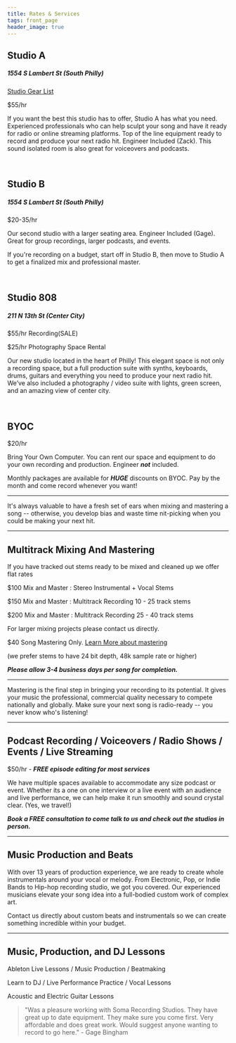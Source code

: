 ```yaml
---
title: Rates & Services
tags: front_page
header_image: true
---
```


## Studio A
##### 1554 S Lambert St (South Philly)

<a href="https://docs.google.com/document/d/1HLUwtYPdi1T1jxgAa-9-FBaEY2tu0qam09FnswaiqkU/edit?usp=sharing" target="Studio Gear List">Studio Gear List</a>

$55/hr

If you want the best this studio has to offer, Studio A has what you need. Experienced professionals who can help sculpt your song and have it ready for radio or online streaming platforms. Top of the line equipment ready to record and produce your next radio hit. Engineer Included (Zack). This sound isolated room is also great for voiceovers and podcasts.

<br>

## Studio B
##### 1554 S Lambert St (South Philly)

$20-35/hr

Our second studio with a larger seating area. Engineer Included (Gage). Great for group recordings, larger podcasts, and events.

If you're recording on a budget, start off in Studio B, then move to Studio A to get a finalized mix and professional master.

<br>

## Studio 808
##### 211 N 13th St (Center City)

$55/hr Recording(SALE)

$25/hr Photography Space Rental

Our new studio located in the heart of Philly! This elegant space is not only a recording space, but a full production suite with synths, keyboards, drums, guitars and everything you need to produce your next radio hit. We’ve also included a photography / video suite with lights, green screen, and  an amazing view of center city. 

<br>

## BYOC 

$20/hr

Bring Your Own Computer. You can rent our space and equipment to do your own recording and production. Engineer **_not_** included.

Monthly packages are available for **_HUGE_** discounts on BYOC. Pay by the month and come record whenever you want! 

- - -

It's always valuable to have a fresh set of ears when mixing and mastering a song -- otherwise, you develop bias and waste time nit-picking when you could be making your next hit.

- - -

## Multitrack Mixing And Mastering

If you have tracked out stems ready to be mixed and cleaned up we offer flat rates

$100 Mix and Master : Stereo Instrumental + Vocal Stems

$150 Mix and Master : Multitrack Recording 10 - 25 track stems

$200 Mix and Master : Multitrack Recording 25 - 40 track stems

For larger mixing projects please contact us directly.

$40 Song Mastering Only. <a href="https://www.izotope.com/en/learn/what-is-mastering.html" target="what is mastering">Learn More about mastering</a>

(we prefer stems to have 24 bit depth, 48k sample rate or higher)

**_Please allow 3-4 business days per song for completion._**

- - -

Mastering is the final step in bringing your recording to its potential. It gives your music the professional, commercial quality necessary to compete nationally and globally. Make sure your next song is radio-ready --  you never know who's listening!

- - -

## Podcast Recording / Voiceovers / Radio Shows / Events / Live Streaming

$50/hr - **_FREE episode editing for most services_**

We have multiple spaces available to accommodate any size podcast or event. Whether its a one on one interview or a live event with an audience and live performance, we can help make it run smoothly and sound crystal clear. (Yes, we travel!) 

**_Book a FREE consultation to come talk to us and check out the studios in person._**

- - -

## Music Production and Beats

With over 13 years of production experience, we are ready to create whole instrumentals around your vocal or melody. From Electronic, Pop, or Indie Bands to Hip-hop recording studio, we got you covered. Our experienced musicians elevate your song idea into a full-bodied custom work of complex art.

Contact us directly about custom beats and instrumentals so we can create something incredible within your budget.

- - -

## Music, Production, and DJ Lessons

Ableton Live Lessons / Music Production / Beatmaking

Learn to DJ / Live Performance Practice / Vocal Lessons

Acoustic and Electric Guitar Lessons

<blockquote>"Was a pleasure working with Soma Recording Studios. They have great up to date equipment. They make sure you come first. Very affordable and does great work. Would suggest anyone wanting to record to go here." - Gage Bingham</blockquote>

<br>